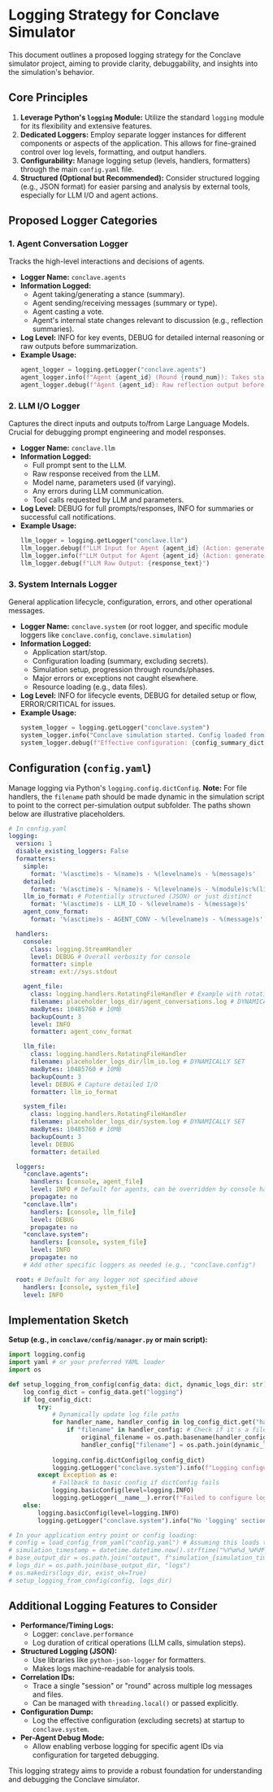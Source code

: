 # Logging Strategy for Conclave Simulator

This document outlines a proposed logging strategy for the Conclave simulator project, aiming to provide clarity, debuggability, and insights into the simulation's behavior.

## Core Principles

1.  **Leverage Python's `logging` Module:** Utilize the standard `logging` module for its flexibility and extensive features.
2.  **Dedicated Loggers:** Employ separate logger instances for different components or aspects of the application. This allows for fine-grained control over log levels, formatting, and output handlers.
3.  **Configurability:** Manage logging setup (levels, handlers, formatters) through the main `config.yaml` file.
4.  **Structured (Optional but Recommended):** Consider structured logging (e.g., JSON format) for easier parsing and analysis by external tools, especially for LLM I/O and agent actions.

## Proposed Logger Categories

### 1. Agent Conversation Logger
Tracks the high-level interactions and decisions of agents.
*   **Logger Name:** `conclave.agents`
*   **Information Logged:**
    *   Agent taking/generating a stance (summary).
    *   Agent sending/receiving messages (summary or type).
    *   Agent casting a vote.
    *   Agent's internal state changes relevant to discussion (e.g., reflection summaries).
*   **Log Level:** INFO for key events, DEBUG for detailed internal reasoning or raw outputs before summarization.
*   **Example Usage:**
    ```python
    agent_logger = logging.getLogger("conclave.agents")
    agent_logger.info(f"Agent {agent_id} (Round {round_num}): Takes stance - Prefers Candidate X due to Y.")
    agent_logger.debug(f"Agent {agent_id}: Raw reflection output before stance: {reflection_text}")
    ```

### 2. LLM I/O Logger
Captures the direct inputs and outputs to/from Large Language Models. Crucial for debugging prompt engineering and model responses.
*   **Logger Name:** `conclave.llm`
*   **Information Logged:**
    *   Full prompt sent to the LLM.
    *   Raw response received from the LLM.
    *   Model name, parameters used (if varying).
    *   Any errors during LLM communication.
    *   Tool calls requested by LLM and parameters.
*   **Log Level:** DEBUG for full prompts/responses, INFO for summaries or successful call notifications.
*   **Example Usage:**
    ```python
    llm_logger = logging.getLogger("conclave.llm")
    llm_logger.debug(f"LLM Input for Agent {agent_id} (Action: generate_stance): {full_prompt}")
    llm_logger.info(f"LLM Output for Agent {agent_id} (Action: generate_stance): Success, {len(response_text)} chars.")
    llm_logger.debug(f"LLM Raw Output: {response_text}")
    ```

### 3. System Internals Logger
General application lifecycle, configuration, errors, and other operational messages.
*   **Logger Name:** `conclave.system` (or root logger, and specific module loggers like `conclave.config`, `conclave.simulation`)
*   **Information Logged:**
    *   Application start/stop.
    *   Configuration loading (summary, excluding secrets).
    *   Simulation setup, progression through rounds/phases.
    *   Major errors or exceptions not caught elsewhere.
    *   Resource loading (e.g., data files).
*   **Log Level:** INFO for lifecycle events, DEBUG for detailed setup or flow, ERROR/CRITICAL for issues.
*   **Example Usage:**
    ```python
    system_logger = logging.getLogger("conclave.system")
    system_logger.info("Conclave simulation started. Config loaded from 'config.yaml'.")
    system_logger.debug(f"Effective configuration: {config_summary_dict}")
    ```

## Configuration (`config.yaml`)

Manage logging via Python's `logging.config.dictConfig`.
**Note:** For file handlers, the `filename` path should be made dynamic in the simulation script to point to the correct per-simulation output subfolder. The paths shown below are illustrative placeholders.

```yaml
# In config.yaml
logging:
  version: 1
  disable_existing_loggers: False
  formatters:
    simple:
      format: '%(asctime)s - %(name)s - %(levelname)s - %(message)s'
    detailed:
      format: '%(asctime)s - %(name)s - %(levelname)s - %(module)s:%(lineno)d - %(message)s'
    llm_io_format: # Potentially structured (JSON) or just distinct
      format: '%(asctime)s - LLM_IO - %(levelname)s - %(message)s'
    agent_conv_format:
      format: '%(asctime)s - AGENT_CONV - %(levelname)s - %(message)s'

  handlers:
    console:
      class: logging.StreamHandler
      level: DEBUG # Overall verbosity for console
      formatter: simple
      stream: ext://sys.stdout

    agent_file:
      class: logging.handlers.RotatingFileHandler # Example with rotation
      filename: placeholder_logs_dir/agent_conversations.log # DYNAMICALLY SET
      maxBytes: 10485760 # 10MB
      backupCount: 3
      level: INFO
      formatter: agent_conv_format

    llm_file:
      class: logging.handlers.RotatingFileHandler
      filename: placeholder_logs_dir/llm_io.log # DYNAMICALLY SET
      maxBytes: 10485760 # 10MB
      backupCount: 3
      level: DEBUG # Capture detailed I/O
      formatter: llm_io_format

    system_file:
      class: logging.handlers.RotatingFileHandler
      filename: placeholder_logs_dir/system.log # DYNAMICALLY SET
      maxBytes: 10485760 # 10MB
      backupCount: 3
      level: DEBUG
      formatter: detailed

  loggers:
    "conclave.agents":
      handlers: [console, agent_file]
      level: INFO # Default for agents, can be overridden by console handler's level
      propagate: no
    "conclave.llm":
      handlers: [console, llm_file]
      level: DEBUG
      propagate: no
    "conclave.system":
      handlers: [console, system_file]
      level: INFO
      propagate: no
    # Add other specific loggers as needed (e.g., "conclave.config")

  root: # Default for any logger not specified above
    handlers: [console, system_file]
    level: INFO
```

## Implementation Sketch

**Setup (e.g., in `conclave/config/manager.py` or main script):**
```python
import logging.config
import yaml # or your preferred YAML loader
import os

def setup_logging_from_config(config_data: dict, dynamic_logs_dir: str):
    log_config_dict = config_data.get("logging")
    if log_config_dict:
        try:
            # Dynamically update log file paths
            for handler_name, handler_config in log_config_dict.get("handlers", {}).items():
                if "filename" in handler_config: # Check if it's a file handler
                    original_filename = os.path.basename(handler_config["filename"])
                    handler_config["filename"] = os.path.join(dynamic_logs_dir, original_filename)
            
            logging.config.dictConfig(log_config_dict)
            logging.getLogger("conclave.system").info(f"Logging configured from dictConfig. Logs in: {dynamic_logs_dir}")
        except Exception as e:
            # Fallback to basic config if dictConfig fails
            logging.basicConfig(level=logging.INFO)
            logging.getLogger(__name__).error(f"Failed to configure logging from dict: {e}. Using basicConfig.", exc_info=True)
    else:
        logging.basicConfig(level=logging.INFO)
        logging.getLogger("conclave.system").info("No 'logging' section in config. Using basicConfig.")

# In your application entry point or config loading:
# config = load_config_from_yaml("config.yaml") # Assuming this loads the full config dict
# simulation_timestamp = datetime.datetime.now().strftime("%Y%m%d_%H%M%S")
# base_output_dir = os.path.join("output", f"simulation_{simulation_timestamp}")
# logs_dir = os.path.join(base_output_dir, "logs")
# os.makedirs(logs_dir, exist_ok=True)
# setup_logging_from_config(config, logs_dir)
```

## Additional Logging Features to Consider

*   **Performance/Timing Logs:**
    *   Logger: `conclave.performance`
    *   Log duration of critical operations (LLM calls, simulation steps).
*   **Structured Logging (JSON):**
    *   Use libraries like `python-json-logger` for formatters.
    *   Makes logs machine-readable for analysis tools.
*   **Correlation IDs:**
    *   Trace a single "session" or "round" across multiple log messages and files.
    *   Can be managed with `threading.local()` or passed explicitly.
*   **Configuration Dump:**
    *   Log the effective configuration (excluding secrets) at startup to `conclave.system`.
*   **Per-Agent Debug Mode:**
    *   Allow enabling verbose logging for specific agent IDs via configuration for targeted debugging.

This logging strategy aims to provide a robust foundation for understanding and debugging the Conclave simulator.
